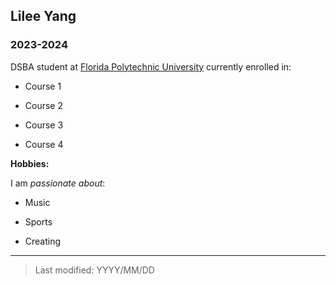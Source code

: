 ## Lilee Yang

### 2023-2024

DSBA student at [Florida Polytechnic University](https://www.floridapoly.edu) currently enrolled in: 

- Course 1

- Course 2

- Course 3

- Course 4

**Hobbies:**

I am _passionate about_: 

- Music

- Sports

- Creating 

***

> Last modified: YYYY/MM/DD